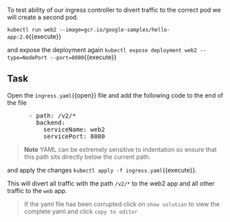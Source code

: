 To test ability of our ingress controller to divert traffic to the correct pod we will create a second pod.

`kubectl run web2 --image=gcr.io/google-samples/hello-app:2.0`{{execute}}

and expose the deployment again `kubectl expose deployment web2 --type=NodePort --port=8080`{{execute}}

## Task

Open the `ingress.yaml`{{open}} file and add the following code to the end of the file            
<pre class="file"
data-filename="ingress.yaml"
data-target="append">      - path: /v2/*
        backend:
          serviceName: web2
          servicePort: 8080</pre>
>**Note** YAML can be extremely sensitive to indentation so ensure that this path sits directly below the current path.

and apply the changes `kubectl apply -f ingress.yaml`{{execute}}.

This will divert all traffic with the path `/v2/*` to the web2 app and all other traffic to the `web` app.

>If the yaml file has been corrupted click on `show solution` to view the complete yaml and click `copy to editor`